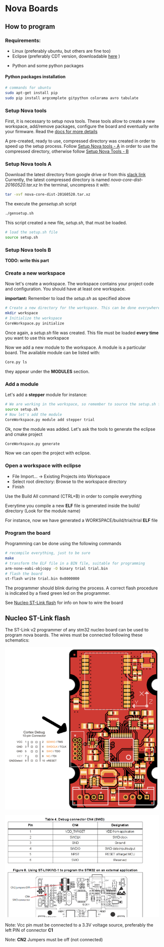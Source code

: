 # Nova Boards

## How to program

### Requirements:

- Linux (preferably ubuntu, but others are fine too)
- Eclipse (preferably CDT version, downloadable [here](http://www.eclipse.org/downloads/packages/eclipse-ide-cc-developers/mars2) )
* Python and some python packages

#### Python packages installation

```bash
# commands for ubuntu
sudo apt-get install pip 
sudo pip install argcomplete gitpython colorama avro tabulate
```

### Setup Nova tools 

First, it is necessary to setup nova tools. These tools allow to create a new workspace, add/remove packages, configure the board and eventually write your firmware.
Read the [docs for more details](http://docs.novalabs.io)

A pre-created, ready to use, compressed directory was created in order to speed up the setup process. Follow [Setup Nova tools - A](#Setup_Nova_tools_A) in order to use the compressed 
directory, otherwise follow [Setup Nova Tools - B](#Setup_Nova_tools_B)

### Setup Nova tools A

Download the latest directory from google drive or from this [slack link](https://files.slack.com/files-pri/T0E2UUQ0M-F1AK4UTV1/download/nova-core-dist-20160520.tar.xz)
Currently, the latest compressed directory is named *nova-core-dist-20160520.tar.xz*
In the terminal, uncompress it with:

```bash
tar -xvf nova-core-dist-20160520.tar.xz
```

The execute the *gensetup.sh* script

```bash
./gensetup.sh
```

This script created a new file, *setup.sh*, that must be loaded. 

```bash
# load the setup.sh file
source setup.sh
```


### Setup Nova tools B

**TODO: write this part**

### Create a new workspace

Now let's create a workspace. The workspace contains your project code and configuration. You should have at least one workspace.

**important:** Remember to load the *setup.sh* as specified above

```bash
# Create a new directory for the workspace. This can be done everywhere
mkdir workspace
# Initialize the workspace
CoreWorkspace.py initialize
```

Once again, a *setup.sh* file was created. This file must be loaded **every time** you want to use this workspace

Now we add a new module to the workspace. A module is a particular board. The available module can be listed with:

```bash
Core.py ls
```

they appear under the **MODULES** section.

### Add a module

Let's add a **stepper** module for instance:

```bash
# We are working in the workspace, so remember to source the setup.sh file
source setup.sh
# Now let's add the module
CoreWorkspace.py module add stepper trial
```

Ok, now the module was added. Let's ask the tools to generate the eclipse and cmake project

```bash
CoreWorkspace.py generate
```


Now we can open the project with eclipse. 

### Open a workspace with eclipse

- File  Import... -> Existing Projects into Workspace 
- Select root directory: Browse to the workspace directory
- Finish

Use the Build All command (CTRL+B) in order to compile everything

Everytime you compile a new **ELF** file is generated inside the build/ directory (Look for the module name)

For instance, now we have generated a WORKSPACE/build/trial/trial **ELF** file

### Program the board

Programming can be done using the following commands

```bash
# recompile everything, just to be sure
make 
# transform the ELF file in a BIN file, suitable for programming
arm-none-eabi-objcopy -O binary trial trial.bin 
# flash the board
st-flash write trial.bin 0x8000000
```

The programmer should blink during the process. A correct flash procedure is indicated by a fixed green led on the programmer.

See [Nucleo ST-Link flash](#Nucleo_ST-Link_flash) for info on how to wire the board

## Nucleo ST-Link flash

The ST-Link v2 programmer of any stm32 nucleo board can be used to program nova boards. The wires must be connected following these schematics:


![Nova cortex 10pin jtag](/uploads/nova_cortex_jtag.png)

![Stlink2 swd](/uploads/swd_nucleo_stlink2.png)

Note: Vcc pin must be connected to a 3.3V voltage source, preferably the left PIN of connector **C1**

Note: **CN2** Jumpers must be off (not connected) 

